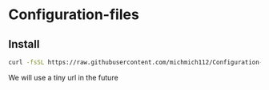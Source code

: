 # Configuration-files

## Install

```sh
curl -fsSL https://raw.githubusercontent.com/michmich112/Configuration-Files/master/darwin_install | bash
```

We will use a tiny url in the future
